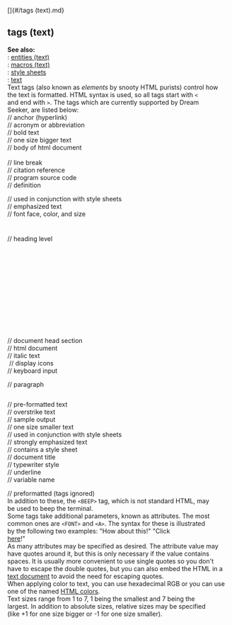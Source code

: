 []{#/tags (text).md}    
## tags (text)    
**See also:**    
:   [entities (text)](/DM/text/entities)    
:   [macros (text)](/DM/text/macros)    
:   [style sheets](/DM/text/style)    
:   [text](/DM/text)    
Text tags (also known as *elements* by snooty HTML purists) control how    
the text is formatted. HTML syntax is used, so all tags start with `<`    
and end with `>`. The tags which are currently supported by Dream    
Seeker, are listed below:    
    <A></A>              // anchor (hyperlink)    
    <ACRONYM></ACRONYM>  // acronym or abbreviation    
    <B></B>              // bold text    
    <BIG></BIG>          // one size bigger text    
    <BODY></BODY>        // body of html document    
    <BR>                 // line break    
    <CITE></CITE>        // citation reference    
    <CODE></CODE>        // program source code    
    <DFN></DFN>          // definition    
    <DIV></DIV>          // used in conjunction with style sheets    
    <EM></EM>            // emphasized text    
    <FONT></FONT>        // font face, color, and size    
    <H1></H1>            // heading level    
    <H2></H2>    
    <H3></H3>    
    <H4></H4>    
    <H5></H5>    
    <H6></H6>    
    <HEAD></HEAD>        // document head section    
    <HTML></HTML>        // html document    
    <I></I>              // italic text    
    <IMG></IMG>          // display icons    
    <KBD></KBD>          // keyboard input    
    <P></P>              // paragraph    
    <PRE></PRE>          // pre-formatted text    
    <S></S>              // overstrike text    
    <SAMP></SAMP>        // sample output    
    <SMALL></SMALL>      // one size smaller text    
    <SPAN></SPAN>        // used in conjunction with style sheets    
    <STRONG></STRONG>    // strongly emphasized text    
    <STYLE></STYLE>      // contains a style sheet    
    <TITLE></TITLE>      // document title    
    <TT></TT>            // typewriter style    
    <U></U>              // underline    
    <VAR></VAR>          // variable name    
    <XMP></XMP>          // preformatted (tags ignored)    
In addition to these, the `<BEEP>` tag, which is not standard HTML, may    
be used to beep the terminal.    
Some tags take additional parameters, known as attributes. The most    
common ones are `<FONT>` and `<A>`. The syntax for these is illustrated    
by the following two examples: \"How about this!\" \"Click    
[here](byond.com "BYOND!")!\"    
As many attributes may be specified as desired. The attribute value may    
have quotes around it, but this is only necessary if the value contains    
spaces. It is usually more convenient to use single quotes so you don\'t    
have to escape the double quotes, but you can also embed the HTML in a    
[text document](/DM/text) to avoid the need for escaping quotes.    
When applying color to text, you can use hexadecimal RGB or you can use    
one of the named [HTML colors](/%7B%7Bappendix%7D%7D/html-colors).    
Text sizes range from 1 to 7, 1 being the smallest and 7 being the    
largest. In addition to absolute sizes, relative sizes may be specified    
(like +1 for one size bigger or -1 for one size smaller).  